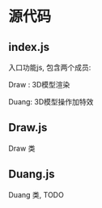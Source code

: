 # 源代码

## index.js
 入口功能js,
 包含两个成员:

 Draw : 3D模型渲染

 Duang: 3D模型操作加特效

## Draw.js

 Draw 类


## Duang.js

 Duang 类, TODO
